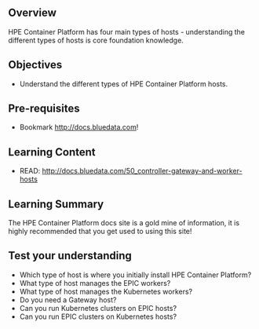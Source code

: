 ## Overview

HPE Container Platform has four main types of hosts - understanding the different types of hosts is core foundation knowledge.

## Objectives

- Understand the different types of HPE Container Platform hosts.

## Pre-requisites

- Bookmark http://docs.bluedata.com!

## Learning Content

- READ: http://docs.bluedata.com/50_controller-gateway-and-worker-hosts

## Learning Summary

The HPE Container Platform docs site is a gold mine of information, it is highly recommended that you get used to using this site!

## Test your understanding

- Which type of host is where you initially install HPE Container Platform?
- What type of host manages the EPIC workers?  
- What type of host manages the Kubernetes workers?
- Do you need a Gateway host?
- Can you run Kubernetes clusters on EPIC hosts?
- Can you run EPIC clusters on Kubernetes hosts?
